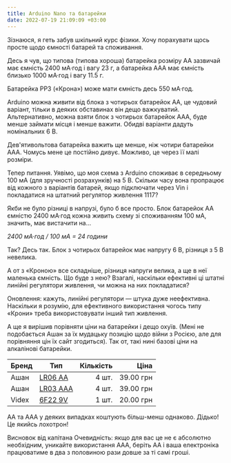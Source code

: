 ```yaml
---
title: Arduino Nano та батарейки
date: 2022-07-19 21:09:09 +03:00
---
```


Зізнаюся, я геть забув шкільний курс фізики. Хочу порахувати щось просте щодо ємності батарей та споживання.

Десь я чув, що типова (типова хороша) батарейка розміру AA зазвичай має ємність 2400 мА·год і вагу 23 г, а батарейка AAA має ємність близько 1000 мА·год і вагу 11.5 г.

Батарейка PP3 («Крона») може мати ємність десь 550 мА·год.

Arduino можна живити від блока з чотирьох батарейок AA, це чудовий варіант, тільки в деяких обставинах він дещо важкуватий. Альтернативно, можна взяти блок з чотирьох батарейок AAA, буде менше займати місця і менше важити. Обидві варіанти дадуть номінальних 6 В.

Дев'ятивольтова батарейка важить ще менше, ніж чотири батарейки AAA. Чомусь мене це постійно дивує. Можливо, це через її малі розміри.

Тепер питання. Уявімо, що моя схема з Arduino споживає в середньому 100 мА (для зручності розрахунків) на 5 В. Скільки часу вона пропрацює від кожного з варіантів батарей, якщо підключати через Vin і покладатися на штатний регулятор живлення 1117?

Якби не було різниці в напрузі, було б все просто. Блок батарейок AA ємністю 2400 мА·год кожна живить схему зі споживанням 100 мА, значить, має вистачити на…

_2400 мА·год / 100 мА = 24 години_

Так? Десь так. Блок з чотирьох батарейок має напругу 6 В, різниця з 5 В невелика.

А от з «Кроною» все складніше, різниця напруги велика, а ще в неї маленька ємність. Що буде з нею? Взагалі, наскільки ефективні ці штатні линійні регулятори живлення, чи можна на них покладатися?

Оновлення: кажуть, линійні регулятори — штука дуже неефективна. Наскільки я розумію, для ефективного використання чогось типу «Крони» треба використовувати інший тип живлення.

А ще я вирішив порівняти ціни на батарейки і дещо охуїв. (Мені не подобається Ашан за їх мудацьку позицію щодо війни з Росією, але для порівняння цін їх сайт згодиться). Так от, такі нині базові ціни на алкалінові батарейки.

Бренд | Тип           | Кількість | Ціна
------|---------------|----------:|---------:
Ашан  | [LR06 АА][1]  | 4 шт.     | 39.00 грн
Ашан  | [LR03 ААА][2] | 4 шт.     | 39.00 грн
Videx | [6F22 9V][3]  | 1 шт.     | 20.00 грн

AA та AAA у деяких випадках коштують більш-менш однаково. Дідько! Це якийсь лохотрон!

Висновок від капітана Очевидність: якщо для вас це не є абсолютно необхідним, уникайте використання AAA, беріть AA і ваша електроніка працюватиме в два з половиною рази довше за ті самі гроші.

[1]: https://auchan.zakaz.ua/uk/products/03245675419826/batareika-ashan/
[2]: https://auchan.zakaz.ua/uk/products/03245675419819/batareika-ashan/
[3]: https://auchan.zakaz.ua/uk/products/04820118291079/batareika-vaideks/
